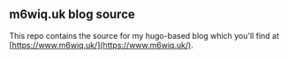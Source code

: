 ## m6wiq.uk blog source

This repo contains the source for my hugo-based blog which you'll find at [https://www.m6wiq.uk/](https://www.m6wiq.uk/).
